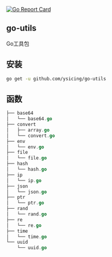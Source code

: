 [![Go Report Card](https://goreportcard.com/badge/github.com/ysicing/go-utils)](https://goreportcard.com/report/github.com/ysicing/go-utils)
## go-utils

Go工具包

## 安装

```bash
go get -u github.com/ysicing/go-utils
```

## 函数

```go
├── base64
│   └── base64.go 
├── convert
│   ├── array.go
│   └── convert.go
├── env
│   └── env.go
├── file
│   └── file.go
├── hash
│   └── hash.go
├── ip
│   └── ip.go
├── json
│   └── json.go
├── ptr
│   └── ptr.go
├── rand
│   └── rand.go
├── re
│   └── re.go
├── time
│   └── time.go
└── uuid
    └── uuid.go
```